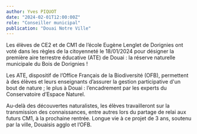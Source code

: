 ```yaml
---
author: Yves PIQUOT
date: "2024-02-01T12:00:00Z"
role: "Conseiller municipal"
publication: "Douai Notre Ville"
---
```


Les élèves de CE2 et de CM1 de l’école Eugène Lenglet de Dorignies ont voté dans les règles de la citoyenneté le 18/01/2024 pour désigner la première aire terrestre éducative (ATE) de Douai : la réserve naturelle municipale du Bois de Dorignies !

Les ATE, dispositif de l’Office Français de la Biodiversité (OFB), permettent à des élèves et leurs enseignants d’assurer la gestion participative d'un bout de nature ; le plus à Douai : l’encadrement par les experts du Conservatoire d’Espace Naturel.

Au-delà des découvertes naturalistes, les élèves travailleront sur la transmission des connaissances, entre autres lors du partage de relai aux futurs CM1, à la prochaine rentrée.
Longue vie à ce projet de 3 ans, soutenu par la ville, Douaisis agglo et l’OFB.
